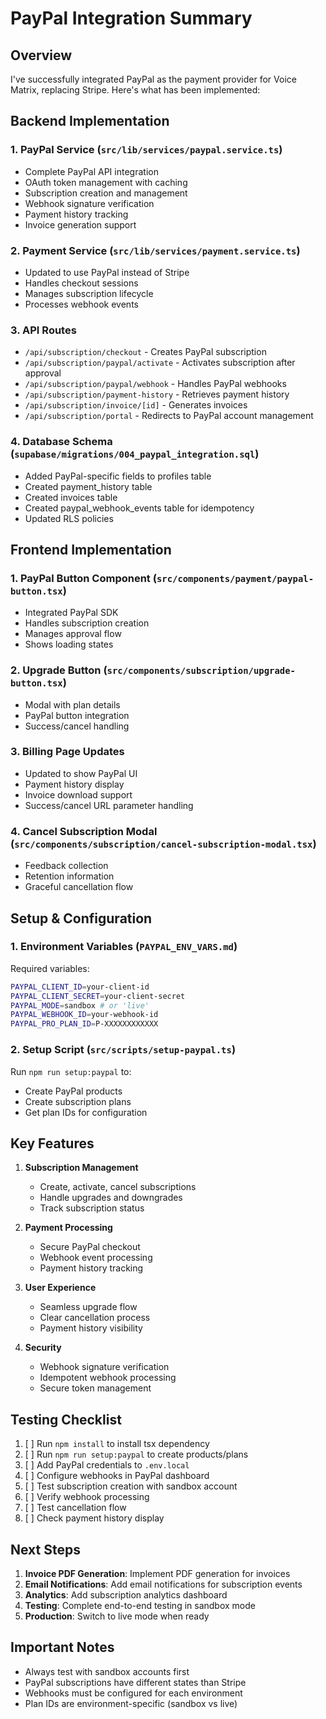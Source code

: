 # PayPal Integration Summary

## Overview
I've successfully integrated PayPal as the payment provider for Voice Matrix, replacing Stripe. Here's what has been implemented:

## Backend Implementation

### 1. PayPal Service (`src/lib/services/paypal.service.ts`)
- Complete PayPal API integration
- OAuth token management with caching
- Subscription creation and management
- Webhook signature verification
- Payment history tracking
- Invoice generation support

### 2. Payment Service (`src/lib/services/payment.service.ts`)
- Updated to use PayPal instead of Stripe
- Handles checkout sessions
- Manages subscription lifecycle
- Processes webhook events

### 3. API Routes
- `/api/subscription/checkout` - Creates PayPal subscription
- `/api/subscription/paypal/activate` - Activates subscription after approval
- `/api/subscription/paypal/webhook` - Handles PayPal webhooks
- `/api/subscription/payment-history` - Retrieves payment history
- `/api/subscription/invoice/[id]` - Generates invoices
- `/api/subscription/portal` - Redirects to PayPal account management

### 4. Database Schema (`supabase/migrations/004_paypal_integration.sql`)
- Added PayPal-specific fields to profiles table
- Created payment_history table
- Created invoices table
- Created paypal_webhook_events table for idempotency
- Updated RLS policies

## Frontend Implementation

### 1. PayPal Button Component (`src/components/payment/paypal-button.tsx`)
- Integrated PayPal SDK
- Handles subscription creation
- Manages approval flow
- Shows loading states

### 2. Upgrade Button (`src/components/subscription/upgrade-button.tsx`)
- Modal with plan details
- PayPal button integration
- Success/cancel handling

### 3. Billing Page Updates
- Updated to show PayPal UI
- Payment history display
- Invoice download support
- Success/cancel URL parameter handling

### 4. Cancel Subscription Modal (`src/components/subscription/cancel-subscription-modal.tsx`)
- Feedback collection
- Retention information
- Graceful cancellation flow

## Setup & Configuration

### 1. Environment Variables (`PAYPAL_ENV_VARS.md`)
Required variables:
```bash
PAYPAL_CLIENT_ID=your-client-id
PAYPAL_CLIENT_SECRET=your-client-secret
PAYPAL_MODE=sandbox # or 'live'
PAYPAL_WEBHOOK_ID=your-webhook-id
PAYPAL_PRO_PLAN_ID=P-XXXXXXXXXXXX
```

### 2. Setup Script (`src/scripts/setup-paypal.ts`)
Run `npm run setup:paypal` to:
- Create PayPal products
- Create subscription plans
- Get plan IDs for configuration

## Key Features

1. **Subscription Management**
   - Create, activate, cancel subscriptions
   - Handle upgrades and downgrades
   - Track subscription status

2. **Payment Processing**
   - Secure PayPal checkout
   - Webhook event processing
   - Payment history tracking

3. **User Experience**
   - Seamless upgrade flow
   - Clear cancellation process
   - Payment history visibility

4. **Security**
   - Webhook signature verification
   - Idempotent webhook processing
   - Secure token management

## Testing Checklist

1. [ ] Run `npm install` to install tsx dependency
2. [ ] Run `npm run setup:paypal` to create products/plans
3. [ ] Add PayPal credentials to `.env.local`
4. [ ] Configure webhooks in PayPal dashboard
5. [ ] Test subscription creation with sandbox account
6. [ ] Verify webhook processing
7. [ ] Test cancellation flow
8. [ ] Check payment history display

## Next Steps

1. **Invoice PDF Generation**: Implement PDF generation for invoices
2. **Email Notifications**: Add email notifications for subscription events
3. **Analytics**: Add subscription analytics dashboard
4. **Testing**: Complete end-to-end testing in sandbox mode
5. **Production**: Switch to live mode when ready

## Important Notes

- Always test with sandbox accounts first
- PayPal subscriptions have different states than Stripe
- Webhooks must be configured for each environment
- Plan IDs are environment-specific (sandbox vs live)